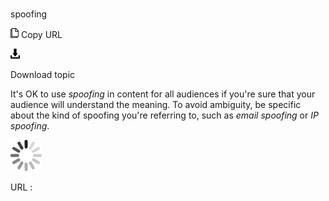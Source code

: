 # 

spoofing

![Copy URL](media/spoofing/Copy.png)
Copy URL

![Download](media/spoofing/Download.png)

Download topic

It's OK to use *spoofing* in content for all audiences if you're sure that your audience will understand the meaning. To avoid ambiguity, be specific about the kind of spoofing you're referring to, such as *email spoofing* or *IP spoofing*.

![In progress](media/spoofing/activity-large.gif)

URL :
